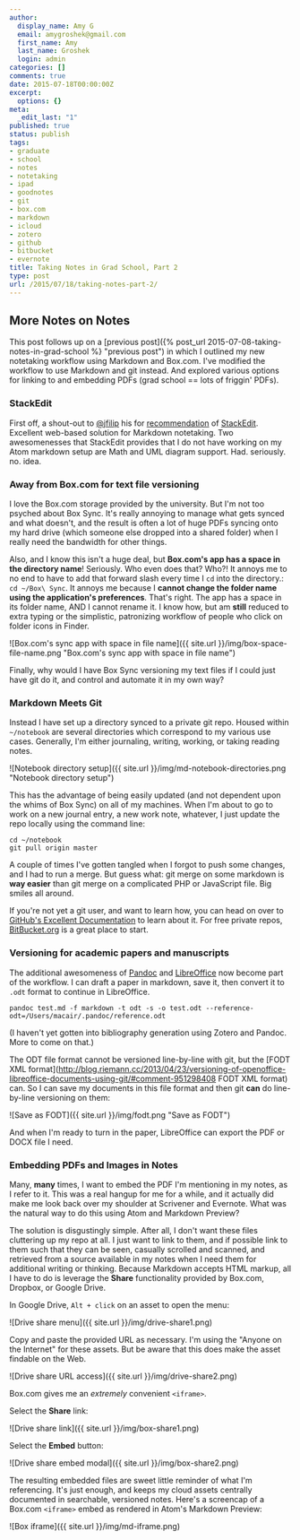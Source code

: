 ```yaml
---
author:
  display_name: Amy G
  email: amygroshek@gmail.com
  first_name: Amy
  last_name: Groshek
  login: admin
categories: []
comments: true
date: 2015-07-18T00:00:00Z
excerpt:
  options: {}
meta:
  _edit_last: "1"
published: true
status: publish
tags:
- graduate
- school
- notes
- notetaking
- ipad
- goodnotes
- git
- box.com
- markdown
- icloud
- zotero
- github
- bitbucket
- evernote
title: Taking Notes in Grad School, Part 2
type: post
url: /2015/07/18/taking-notes-part-2/
---
```


## More Notes on Notes

This post follows up on a [previous post]({% post_url 2015-07-08-taking-notes-in-grad-school %} "previous post") in which I outlined my new notetaking workflow using Markdown and Box.com. I've modified the workflow to use Markdown and git instead. And explored various options for linking to and embedding PDFs (grad school == lots of friggin' PDFs). 

### StackEdit

First off, a shout-out to [@jfilip](https://twitter.com/jfilip) his for [recommendation](http://amygroshek.com/2015/07/08/taking-notes-in-grad-school/#comment-2126534231) of [StackEdit](https://stackedit.io/). Excellent web-based solution for Markdown notetaking. Two awesomenesses that StackEdit provides that I do not have working on my Atom markdown setup are Math and UML diagram support. Had. seriously. no. idea. 

### Away from Box.com for text file versioning

I love the Box.com storage provided by the university. But I'm not too psyched about Box Sync. It's really annoying to manage what gets synced and what doesn't, and the result is often a lot of huge PDFs syncing onto my hard drive (which someone else dropped into a shared folder) when I really need the bandwidth for other things. 

Also, and I know this isn't a huge deal, but **Box.com's app has a space in the directory name**! Seriously. Who even does that? Who?! It annoys me to no end to have to add that forward slash every time I `cd` into the directory.: `cd ~/Box\ Sync`. It annoys me because I **cannot change the folder name using the application's preferences**. That's right. The app has a space in its folder name, AND I cannot rename it. I know how, but am **still** reduced to extra typing or the simplistic, patronizing workflow of people who click on folder icons in Finder. 

![Box.com's sync app with space in file name]({{ site.url }}/img/box-space-file-name.png "Box.com's sync app with space in file name")

Finally, why would I have Box Sync versioning my text files if I could just have git do it, and control and automate it in my own way? 

### Markdown Meets Git

Instead I have set up a directory synced to a private git repo. Housed within `~/notebook` are several directories which correspond to my various use cases. Generally, I'm either journaling, writing, working, or taking reading notes. 

![Notebook directory setup]({{ site.url }}/img/md-notebook-directories.png "Notebook directory setup")

This has the advantage of being easily updated (and not dependent upon the whims of Box Sync) on all of my machines. When I'm about to go to work on a new journal entry, a new work note, whatever, I just update the repo locally using the command line:

    cd ~/notebook
    git pull origin master

A couple of times I've gotten tangled when I forgot to push some changes, and I had to run a merge. But guess what: git merge on some markdown is **way easier** than git merge on a complicated PHP or JavaScript file. Big smiles all around. 

If you're not yet a git user, and want to learn how, you can head on over to [GitHub's Excellent Documentation](https://help.github.com "Github Docs") to learn about it. For free private repos, [BitBucket.org](https://bitbucket.org "Bitbucket.org") is a great place to start.

### Versioning for academic papers and manuscripts

The additional awesomeness of [Pandoc](http://pandoc.org/demos.html) and [LibreOffice](https://www.libreoffice.org) now become part of the workflow. I can draft a paper in markdown, save it, then convert it to `.odt` format to continue in LibreOffice. 

    pandoc test.md -f markdown -t odt -s -o test.odt --reference-odt=/Users/macair/.pandoc/reference.odt

(I haven't yet gotten into bibliography generation using Zotero and Pandoc. More to come on that.)

The ODT file format cannot be versioned line-by-line with git, but the [FODT XML format](http://blog.riemann.cc/2013/04/23/versioning-of-openoffice-libreoffice-documents-using-git/#comment-951298408 FODT XML format) can. So I can save my documents in this file format and then git **can** do line-by-line versioning on them:

![Save as FODT]({{ site.url }}/img/fodt.png "Save as FODT")

And when I'm ready to turn in the paper, LibreOffice can export the PDF or DOCX file I need. 

### Embedding PDFs and Images in Notes

Many, **many** times, I want to embed the PDF I'm mentioning in my notes, as I refer to it. This was a real hangup for me for a while, and it actually did make me look back over my shoulder at Scrivener and Evernote. What was the natural way to do this using Atom and Markdown Preview?

The solution is disgustingly simple. After all, I don't want these files cluttering up my repo at all. I just want to link to them, and if possible link to them such that they can be seen, casually scrolled and scanned, and retrieved from a source available in my notes when I need them for additional writing or thinking. Because Markdown accepts HTML markup, all I have to do is leverage the **Share** functionality provided by Box.com, Dropbox, or Google Drive. 

In Google Drive, `Alt + click` on an asset to open the menu:

![Drive share menu]({{ site.url }}/img/drive-share1.png)

Copy and paste the provided URL as necessary. I'm using the "Anyone on the Internet" for these assets. But be aware that this does make the asset findable on the Web.

![Drive share URL access]({{ site.url }}/img/drive-share2.png)

Box.com gives me an *extremely* convenient `<iframe>`. 

Select the **Share** link:

![Drive share link]({{ site.url }}/img/box-share1.png)

Select the **Embed** button:

![Drive share embed modal]({{ site.url }}/img/box-share2.png)

The resulting embedded files are sweet little reminder of what I'm referencing. It's just enough, and keeps my cloud assets centrally documented in searchable, versioned notes. Here's a screencap of a Box.com `<iframe>` embed as rendered in Atom's Markdown Preview:

![Box iframe]({{ site.url }}/img/md-iframe.png)













